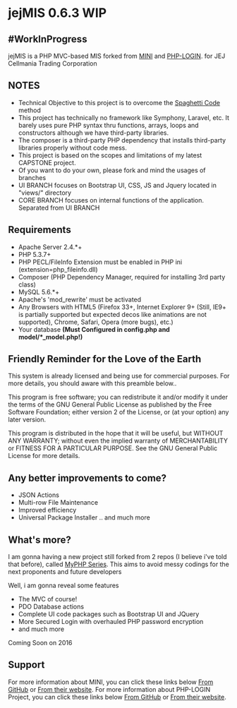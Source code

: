 # jejMIS 0.6.3 WIP
## #WorkInProgress

jejMIS is a PHP MVC-based MIS forked from [MINI](http://www.php-mini.com) and [PHP-LOGIN](http://www.php-login.net/).
for JEJ Cellmania Trading Corporation

## NOTES

- Technical Objective to this project is to overcome the [Spaghetti Code](https://en.wikipedia.org/wiki/Spaghetti_code) method
- This project has technically no framework like Symphony, Laravel, etc.
  It barely uses pure PHP syntax thru functions, arrays, loops and constructors although we have third-party libraries.
- The composer is a third-party PHP dependency that installs third-party libraries properly without code mess.
- This project is based on the scopes and limitations of my latest CAPSTONE project.
- Of you want to do your own, please fork and mind the usages of branches
- UI BRANCH focuses on Bootstrap UI, CSS, JS and Jquery located in "views/" directory
- CORE BRANCH focuses on internal functions of the application. Separated from UI BRANCH

## Requirements

- Apache Server 2.4.*+
- PHP 5.3.7+
- PHP PECL/FileInfo Extension must be enabled in PHP ini (extension=php_fileinfo.dll)
- Composer (PHP Dependency Manager, required for installing 3rd party class)
- MySQL 5.6.*+
- Apache's 'mod_rewrite' must be activated
- Any Browsers with HTML5 (Firefox 33+, Internet Explorer 9+ (Still, IE9+ is partially supported but expected decos like animations are not supported), Chrome, Safari, Opera (more bugs), etc.)
- Your database **(Must Configured in config.php and model/*_model.php!)**

## Friendly Reminder for the Love of the Earth

This system is already licensed and being use for commercial purposes.
For more details, you should aware with this preamble below..

This program is free software; you can redistribute it and/or modify it under
the terms of the GNU General Public License as published by the Free Software
Foundation; either version 2 of the License, or (at your option) any later version.

This program is distributed in the hope that it will be useful, but WITHOUT ANY
WARRANTY; without even the implied warranty of MERCHANTABILITY or FITNESS FOR A
PARTICULAR PURPOSE. See the GNU General Public License for more details.

## Any better improvements to come?

- JSON Actions
- Multi-row File Maintenance
- Improved efficiency
- Universal Package Installer
.. and much more

## What's more?

I am gonna having a new project still forked from 2 repos (I believe i've told that before),
called [MyPHP Series](https://github.com/jccultima123/MyPHP-5). This aims to avoid messy codings for the next proponents and future developers

Well, i am gonna reveal some features

- The MVC of course!
- PDO Database actions
- Complete UI code packages such as Bootstrap UI and JQuery
- More Secured Login with overhauled PHP password encryption
- and much more

Coming Soon on 2016

## Support

For more information about MINI, you can click these links below
[From GitHub](https://www.github.com/panique/mini) or [From their website](http://www.php-mini.com/).
For more information about PHP-LOGIN Project, you can click these links below
[From GitHub](https://www.github.com/panique/huge) or [From their website](http://www.php-login.net/).
